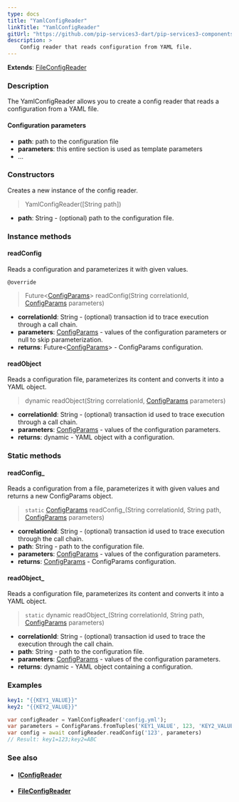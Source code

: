 ```yaml
---
type: docs
title: "YamlConfigReader"
linkTitle: "YamlConfigReader"
gitUrl: "https://github.com/pip-services3-dart/pip-services3-components-dart"
description: >
    Config reader that reads configuration from YAML file.
---
```


**Extends**: [FileConfigReader](../file_config_reader)

### Description

The YamlConfigReader allows you to create a config reader that reads a configuration from a YAML file.

#### Configuration parameters

- **path**: path to the configuration file
- **parameters**: this entire section is used as template parameters
- ...


### Constructors
Creates a new instance of the config reader.

> YamlConfigReader([String path])

- **path**: String - (optional) path to the configuration file.


### Instance methods


#### readConfig
Reads a configuration and parameterizes it with given values.

`@override`
> Future<[ConfigParams](../../../commons/config/config_params)> readConfig(String correlationId, [ConfigParams](../../../commons/config/config_params) parameters)

- **correlationId**: String - (optional) transaction id to trace execution through a call chain.
- **parameters**: [ConfigParams](../../../commons/config/config_params) - values of the configuration parameters or null to skip parameterization.
- **returns**: Future<[ConfigParams](../../../commons/config/config_params)> - ConfigParams configuration.


#### readObject
Reads a configuration file, parameterizes its content and converts it into a YAML object.

> dynamic readObject(String correlationId, [ConfigParams](../../../commons/config/config_params) parameters)

- **correlationId**: String - (optional) transaction id used to trace execution through a call chain.
- **parameters**: [ConfigParams](../../../commons/config/config_params) - values of the configuration parameters.
- **returns**: dynamic - YAML object with a configuration.

### Static methods

#### readConfig_
Reads a configuration from a file, parameterizes it with given values and returns a new ConfigParams object.

> `static` [ConfigParams](../../../commons/config/config_params) readConfig_(String correlationId, String path, [ConfigParams](../../../commons/config/config_params) parameters)

- **correlationId**: String - (optional) transaction id used to trace execution through the call chain.
- **path**: String - path to the configuration file.
- **parameters**: [ConfigParams](../../../commons/config/config_params) - values of the configuration parameters.
- **returns**: [ConfigParams](../../../commons/config/config_params) - ConfigParams configuration.


#### readObject_
Reads a configuration file, parameterizes its content and converts it into a YAML object.

> `static` dynamic readObject_(String correlationId, String path, [ConfigParams](../../../commons/config/config_params) parameters)

- **correlationId**: String - (optional) transaction id used to trace the execution through the call chain.
- **path**: String - path to the configuration file.
- **parameters**: [ConfigParams](../../../commons/config/config_params) - values of the configuration parameters.
- **returns**: dynamic - YAML object containing a configuration.

### Examples

```yaml
key1: "{{KEY1_VALUE}}"
key2: "{{KEY2_VALUE}}"
```
    
        
```dart
var configReader = YamlConfigReader('config.yml');
var parameters = ConfigParams.fromTuples('KEY1_VALUE', 123, 'KEY2_VALUE', 'ABC');
var config = await configReader.readConfig('123', parameters)
// Result: key1=123;key2=ABC
```

### See also
- #### [IConfigReader](../iconfig_reader)
- #### [FileConfigReader](../file_config_reader)
